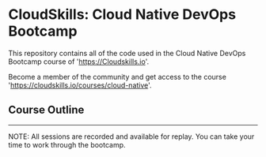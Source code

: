 # CloudSkills: Cloud Native DevOps Bootcamp

This repository contains all of the code used in the Cloud Native DevOps Bootcamp course of 'https://Cloudskills.io'. 

Become a member of the community and get access to the course 'https://cloudskills.io/courses/cloud-native'.

## Course Outline
--------------------------------------------------------------------------------------------------------------
NOTE: All sessions are recorded and available for replay. You can take your time to work through the bootcamp.
